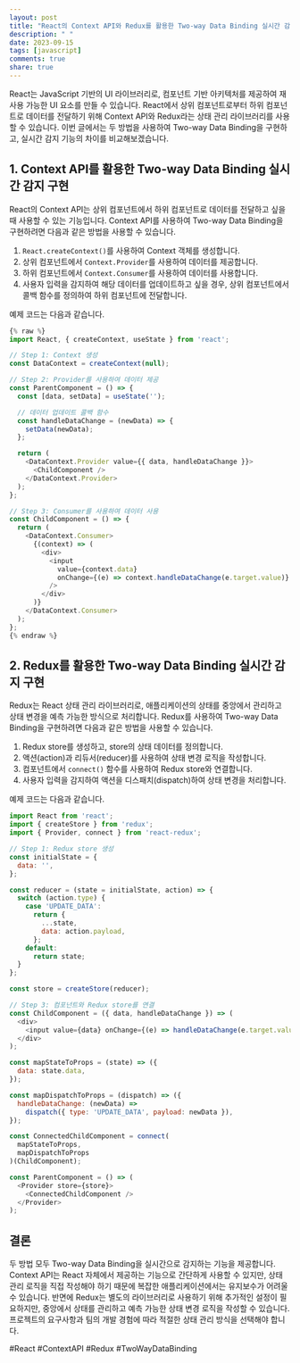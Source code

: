 ```yaml
---
layout: post
title: "React의 Context API와 Redux를 활용한 Two-way Data Binding 실시간 감지 구현 방법 비교하기"
description: " "
date: 2023-09-15
tags: [javascript]
comments: true
share: true
---
```


React는 JavaScript 기반의 UI 라이브러리로, 컴포넌트 기반 아키텍처를 제공하여 재사용 가능한 UI 요소를 만들 수 있습니다. React에서 상위 컴포넌트로부터 하위 컴포넌트로 데이터를 전달하기 위해 Context API와 Redux라는 상태 관리 라이브러리를 사용할 수 있습니다. 이번 글에서는 두 방법을 사용하여 Two-way Data Binding을 구현하고, 실시간 감지 기능의 차이를 비교해보겠습니다.

## 1. Context API를 활용한 Two-way Data Binding 실시간 감지 구현

React의 Context API는 상위 컴포넌트에서 하위 컴포넌트로 데이터를 전달하고 싶을 때 사용할 수 있는 기능입니다. Context API를 사용하여 Two-way Data Binding을 구현하려면 다음과 같은 방법을 사용할 수 있습니다.

1. `React.createContext()`를 사용하여 Context 객체를 생성합니다.
2. 상위 컴포넌트에서 `Context.Provider`를 사용하여 데이터를 제공합니다.
3. 하위 컴포넌트에서 `Context.Consumer`를 사용하여 데이터를 사용합니다.
4. 사용자 입력을 감지하여 해당 데이터를 업데이트하고 싶을 경우, 상위 컴포넌트에서 콜백 함수를 정의하여 하위 컴포넌트에 전달합니다.

예제 코드는 다음과 같습니다.

```javascript
{% raw %}
import React, { createContext, useState } from 'react';

// Step 1: Context 생성
const DataContext = createContext(null);

// Step 2: Provider를 사용하여 데이터 제공
const ParentComponent = () => {
  const [data, setData] = useState('');

  // 데이터 업데이트 콜백 함수
  const handleDataChange = (newData) => {
    setData(newData);
  };

  return (
    <DataContext.Provider value={{ data, handleDataChange }}>
      <ChildComponent />
    </DataContext.Provider>
  );
};

// Step 3: Consumer를 사용하여 데이터 사용
const ChildComponent = () => {
  return (
    <DataContext.Consumer>
      {(context) => (
        <div>
          <input
            value={context.data}
            onChange={(e) => context.handleDataChange(e.target.value)}
          />
        </div>
      )}
    </DataContext.Consumer>
  );
};
{% endraw %}
```

## 2. Redux를 활용한 Two-way Data Binding 실시간 감지 구현

Redux는 React 상태 관리 라이브러리로, 애플리케이션의 상태를 중앙에서 관리하고 상태 변경을 예측 가능한 방식으로 처리합니다. Redux를 사용하여 Two-way Data Binding을 구현하려면 다음과 같은 방법을 사용할 수 있습니다.

1. Redux store를 생성하고, store의 상태 데이터를 정의합니다.
2. 액션(action)과 리듀서(reducer)를 사용하여 상태 변경 로직을 작성합니다.
3. 컴포넌트에서 `connect()` 함수를 사용하여 Redux store와 연결합니다.
4. 사용자 입력을 감지하여 액션을 디스패치(dispatch)하여 상태 변경을 처리합니다.

예제 코드는 다음과 같습니다.

```javascript
import React from 'react';
import { createStore } from 'redux';
import { Provider, connect } from 'react-redux';

// Step 1: Redux store 생성
const initialState = {
  data: '',
};

const reducer = (state = initialState, action) => {
  switch (action.type) {
    case 'UPDATE_DATA':
      return {
        ...state,
        data: action.payload,
      };
    default:
      return state;
  }
};

const store = createStore(reducer);

// Step 3: 컴포넌트와 Redux store를 연결
const ChildComponent = ({ data, handleDataChange }) => (
  <div>
    <input value={data} onChange={(e) => handleDataChange(e.target.value)} />
  </div>
);

const mapStateToProps = (state) => ({
  data: state.data,
});

const mapDispatchToProps = (dispatch) => ({
  handleDataChange: (newData) =>
    dispatch({ type: 'UPDATE_DATA', payload: newData }),
});

const ConnectedChildComponent = connect(
  mapStateToProps,
  mapDispatchToProps
)(ChildComponent);

const ParentComponent = () => (
  <Provider store={store}>
    <ConnectedChildComponent />
  </Provider>
);
```

## 결론

두 방법 모두 Two-way Data Binding을 실시간으로 감지하는 기능을 제공합니다. Context API는 React 자체에서 제공하는 기능으로 간단하게 사용할 수 있지만, 상태 관리 로직을 직접 작성해야 하기 때문에 복잡한 애플리케이션에서는 유지보수가 어려울 수 있습니다. 반면에 Redux는 별도의 라이브러리로 사용하기 위해 추가적인 설정이 필요하지만, 중앙에서 상태를 관리하고 예측 가능한 상태 변경 로직을 작성할 수 있습니다. 프로젝트의 요구사항과 팀의 개발 경험에 따라 적절한 상태 관리 방식을 선택해야 합니다.

#React #ContextAPI #Redux #TwoWayDataBinding